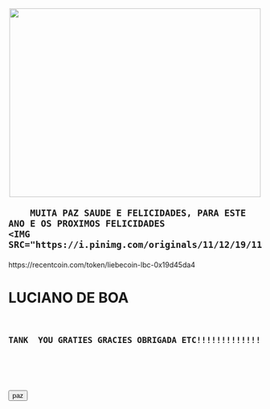 
<DOCTYPE html><html><head>
	<link rel="stylesheet" type="text/css">





</head>
<body background="#000000">








<h2 class="texto"><p align="center">
<a href="file:///C:/Users/User/Downloads/ebdd3e52049f20a657318fc665a868a3.mp4"><img width="500px" height="375" src="https://i.pinimg.com/564x/96/e5/fc/96e5fc5aa7bf27abb15d1e1068d827b2.jpg"></a></p>

<p>

	
		MUITA PAZ SAUDE E FELICIDADES, PARA ESTE ANO E OS PROXIMOS FELICIDADES
	<IMG SRC="https://i.pinimg.com/originals/11/12/19/1112191c4863475bc7ba769196fde129.gif">
</p><p>
</h2>
	<adreess>https://recentcoin.com/token/liebecoin-lbc-0x19d45da4</adreess

<CENTER><h1>LUCIANO DE BOA</H1></CENTER>




<h3>
<pre><p align="center">
TANK  YOU GRATIES GRACIES OBRIGADA ETC!!!!!!!!!!!!!!!!!!!!!!!!!!!!!!!!!!!!

</p>

<button>paz</button>

</pre>
</h3>

</body></html>
